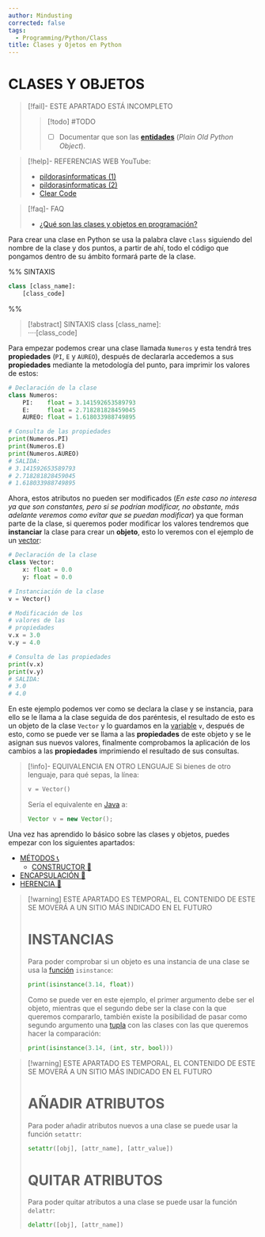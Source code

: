 ```yaml
---
author: Mindusting
corrected: false
tags:
  - Programming/Python/Class
title: Clases y Ojetos en Python
---
```


# CLASES Y OBJETOS

> [!fail]- ESTE APARTADO ESTÁ INCOMPLETO
> > [!todo] #TODO
> > - [ ] Documentar que son las [**entidades**](py_entity.md) (*Plain Old Python Object*).

> [!help]- REFERENCIAS WEB
> YouTube:
> - [pildorasinformaticas (1)](https://youtu.be/5Ohme4A2Weg?list=PLU8oAlHdN5BlvPxziopYZRd55pdqFwkeS)
> - [pildorasinformaticas (2)](https://youtu.be/2UNrSiKEI8w?list=PLU8oAlHdN5BlvPxziopYZRd55pdqFwkeS)
> - [Clear Code](https://youtu.be/_vr5faCXFo8)

> [!faq]- FAQ
> - [¿Qué son las clases y objetos en programación?](../pc/pc_class.md)

Para crear una clase en Python se usa la palabra clave `class` siguiendo del nombre de la clase y dos puntos, a partir de ahí, todo el código que pongamos dentro de su ámbito formará parte de la clase.

%%
SINTAXIS

```python
class [class_name]:
    [class_code]
```
%%

> [!abstract] SINTAXIS
> <span class="key-word-color">class</span> <span class="italic class-color">[class_name]</span>:<br><span class="transparency">····</span><span class="italic grey">[class_code]</span>

Para empezar podemos crear una clase llamada `Numeros` y esta tendrá tres **propiedades** (`PI`, `E` y `AUREO`), después de declararla accedemos a sus **propiedades** mediante la metodología del punto, para imprimir los valores de estos:

```python
# Declaración de la clase
class Numeros:
    PI:    float = 3.141592653589793
    E:     float = 2.718281828459045
    AUREO: float = 1.618033988749895

# Consulta de las propiedades
print(Numeros.PI)
print(Numeros.E)
print(Numeros.AUREO)
# SALIDA:
# 3.141592653589793
# 2.718281828459045
# 1.618033988749895
```

Ahora, estos atributos no pueden ser modificados (*En este caso no interesa ya que son constantes, pero si se podrían modificar, no obstante, más adelante veremos como evitar que se puedan modificar*) ya que forman parte de la clase, si queremos poder modificar los valores tendremos que **instanciar** la clase para crear un **objeto**, esto lo veremos con el ejemplo de un [vector](../../math/math_vectors.md):

```python
# Declaración de la clase
class Vector:
    x: float = 0.0
    y: float = 0.0

# Instanciación de la clase
v = Vector()

# Modificación de los
# valores de las
# propiedades
v.x = 3.0
v.y = 4.0

# Consulta de las propiedades
print(v.x)
print(v.y)
# SALIDA:
# 3.0
# 4.0
```

En este ejemplo podemos ver como se declara la clase y se instancia, para ello se le llama a la clase seguida de dos paréntesis, el resultado de esto es un objeto de la clase `Vector` y lo guardamos en la [variable](py_variable.md) `v`, después de esto, como se puede ver se llama a las **propiedades** de este objeto y se le asignan sus nuevos valores, finalmente comprobamos la aplicación de los cambios a las **propiedades** imprimiendo el resultado de sus consultas.

> [!info]- EQUIVALENCIA EN OTRO LENGUAJE
> Si bienes de otro lenguaje, para qué sepas, la línea:
> ```python
> v = Vector()
> ```
> Sería el equivalente en [Java](../java/java.md) a:
> ```java
> Vector v = new Vector();
> ```

Una vez has aprendido lo básico sobre las clases y objetos, puedes empezar con los siguientes apartados:

- [MÉTODOS 📞](class/py_methods.md)
    - [CONSTRUCTOR 👷](class/Magic_Methods/py_constructor.md)
- [ENCAPSULACIÓN 💊](class/py_encapsulation.md)
- [HERENCIA 🧓](class/py_inheritance.md)

>[!warning] ESTE APARTADO ES TEMPORAL, EL CONTENIDO DE ESTE SE MOVERÁ A UN SITIO MÁS INDICADO EN EL FUTURO
>
> # INSTANCIAS
>
> Para poder comprobar si un objeto es una instancia de una clase se usa la [función](py_func.md) `isinstance`:
>
> ```python
> print(isinstance(3.14, float))
> ```
>
> Como se puede ver en este ejemplo, el primer argumento debe ser el objeto, mientras que el segundo debe ser la clase con la que queremos compararlo, también existe la posibilidad de pasar como segundo argumento una [tupla](py_tuple.md) con las clases con las que queremos hacer la comparación:
>
> ```python
> print(isinstance(3.14, (int, str, bool)))
> ```

>[!warning] ESTE APARTADO ES TEMPORAL, EL CONTENIDO DE ESTE SE MOVERÁ A UN SITIO MÁS INDICADO EN EL FUTURO
>
> # AÑADIR ATRIBUTOS
> 
> Para poder añadir atributos nuevos a una clase se puede usar la función `setattr`:
> ```python
> setattr([obj], [attr_name], [attr_value])
> ```
> 
> # QUITAR ATRIBUTOS
> 
> Para poder quitar atributos a una clase se puede usar la función `delattr`:
> ```python
> delattr([obj], [attr_name])
> ```
